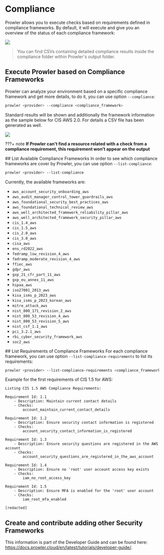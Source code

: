 # Compliance
Prowler allows you to execute checks based on requirements defined in compliance frameworks. By default, it will execute and give you an overview of the status of each compliance framework:

<img src="../img/compliance/compliance.png"/>

> You can find CSVs containing detailed compliance results inside the compliance folder within Prowler's output folder.

## Execute Prowler based on Compliance Frameworks
Prowler can analyze your environment based on a specific compliance framework and get more details, to do it, you can use option `--compliance`:
```sh
prowler <provider> --compliance <compliance_framework>
```
Standard results will be shown and additionally the framework information as the sample below for CIS AWS 2.0. For details a CSV file has been generated as well.

<img src="../img/compliance/compliance-cis-sample1.png"/>

???+ note
    **If Prowler can't find a resource related with a check from a compliance requirement, this requirement won't appear on the output**

## List Available Compliance Frameworks
In order to see which compliance frameworks are cover by Prowler, you can use option `--list-compliance`:
```sh
prowler <provider> --list-compliance
```
Currently, the available frameworks are:

- `aws_account_security_onboarding_aws`
- `aws_audit_manager_control_tower_guardrails_aws`
- `aws_foundational_security_best_practices_aws`
- `aws_foundational_technical_review_aws`
- `aws_well_architected_framework_reliability_pillar_aws`
- `aws_well_architected_framework_security_pillar_aws`
- `cis_1.4_aws`
- `cis_1.5_aws`
- `cis_2.0_aws`
- `cis_3.0_aws`
- `cisa_aws`
- `ens_rd2022_aws`
- `fedramp_low_revision_4_aws`
- `fedramp_moderate_revision_4_aws`
- `ffiec_aws`
- `gdpr_aws`
- `gxp_21_cfr_part_11_aws`
- `gxp_eu_annex_11_aws`
- `hipaa_aws`
- `iso27001_2013_aws`
- `kisa_isms_p_2023_aws`
- `kisa_isms_p_2023_korean_aws`
- `mitre_attack_aws`
- `nist_800_171_revision_2_aws`
- `nist_800_53_revision_4_aws`
- `nist_800_53_revision_5_aws`
- `nist_csf_1.1_aws`
- `pci_3.2.1_aws`
- `rbi_cyber_security_framework_aws`
- `soc2_aws`

## List Requirements of Compliance Frameworks
For each compliance framework, you can use option `--list-compliance-requirements` to list its requirements:
```sh
prowler <provider> --list-compliance-requirements <compliance_framework(s)>
```

Example for the first requirements of CIS 1.5 for AWS:
```
Listing CIS 1.5 AWS Compliance Requirements:

Requirement Id: 1.1
	- Description: Maintain current contact details
	- Checks:
 		account_maintain_current_contact_details

Requirement Id: 1.2
	- Description: Ensure security contact information is registered
	- Checks:
 		account_security_contact_information_is_registered

Requirement Id: 1.3
	- Description: Ensure security questions are registered in the AWS account
	- Checks:
 		account_security_questions_are_registered_in_the_aws_account

Requirement Id: 1.4
	- Description: Ensure no 'root' user account access key exists
	- Checks:
 		iam_no_root_access_key

Requirement Id: 1.5
	- Description: Ensure MFA is enabled for the 'root' user account
	- Checks:
 		iam_root_mfa_enabled

[redacted]

```

## Create and contribute adding other Security Frameworks

This information is part of the Developer Guide and can be found here: https://docs.prowler.cloud/en/latest/tutorials/developer-guide/.
